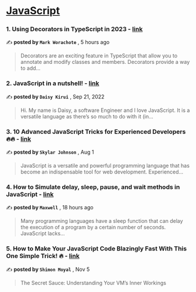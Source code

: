 
<h1><a href=https://medium.com/tag/javascript-development/recommended target="_blank" rel="noopener noreferrer">JavaScript</a></h1>
<h3>1. Using Decorators in TypeScript in 2023 - <a href=https://medium.com/@worachote/using-decorators-in-typescript-in-2023-5d6c853f8414?source=tag_recommended_feed---------0-84----------javascript_development----------6672324d_9e83_4b78_b136_9ef541e898c7------- target="_blank" rel="noopener noreferrer">link</a></h3>

✍️ **posted by `Mark Worachote`** <date> , 5 hours ago</date>

<blockquote>Decorators are an exciting feature in TypeScript that allow you to annotate and modify classes and members. Decorators provide a way to add…</blockquote>

<h3>2. JavaScript in a nutshell! - <a href=https://medium.com/@daisykirui/javascript-in-a-nutshell-669dab5b6e78?source=tag_recommended_feed---------1-107----------javascript_development----------6672324d_9e83_4b78_b136_9ef541e898c7------- target="_blank" rel="noopener noreferrer">link</a></h3>

✍️ **posted by `Daisy Kirui`** <date> , Sep 21, 2022</date>

<blockquote>Hi. My name is Daisy, a software Engineer and I love JavaScript. It is a versatile language as there’s so much to do with it (in…</blockquote>

<h3>3. 10 Advanced JavaScript Tricks for Experienced Developers 🔥🔥 - <a href=https://medium.com/@codegirljs/10-advanced-javascript-tricks-for-experienced-developers-7e42b5b37d83?source=tag_recommended_feed---------2-85----------javascript_development----------6672324d_9e83_4b78_b136_9ef541e898c7------- target="_blank" rel="noopener noreferrer">link</a></h3>

✍️ **posted by `Skylar Johnson`** <date> , Aug 1</date>

<blockquote>JavaScript is a versatile and powerful programming language that has become an indispensable tool for web development. Experienced…</blockquote>

<h3>4. How to Simulate delay, sleep, pause, and wait methods in JavaScript - <a href=https://medium.com/stackademic/how-to-simulate-delay-sleep-pause-and-wait-methods-in-javascript-651fed6604ac?source=tag_recommended_feed---------3-84----------javascript_development----------6672324d_9e83_4b78_b136_9ef541e898c7------- target="_blank" rel="noopener noreferrer">link</a></h3>

✍️ **posted by `Maxwell`** <date> , 18 hours ago</date>

<blockquote>Many programming languages have a sleep function that can delay the execution of a program by a certain number of seconds. JavaScript lacks…</blockquote>

<h3>5. How to Make Your JavaScript Code Blazingly Fast With This One Simple Trick! 🔥 - <a href=https://medium.com/javascript-in-plain-english/how-to-make-your-javascript-code-blazingly-fast-with-this-one-simple-trick-92c53adbf1a1?source=tag_recommended_feed---------4-85----------javascript_development----------6672324d_9e83_4b78_b136_9ef541e898c7------- target="_blank" rel="noopener noreferrer">link</a></h3>

✍️ **posted by `Shimon Moyal`** <date> , Nov 5</date>

<blockquote>The Secret Sauce: Understanding Your VM’s Inner Workings</blockquote>

